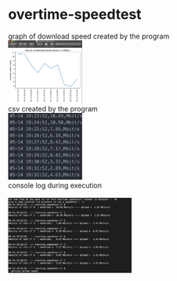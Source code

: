 # overtime-speedtest
graph of download speed created by the program </br>
<img src="imgs/graph.png" height="30%" width="30%" > </br>
csv created by the program </br>
<img src="imgs/csv.png" height="30%" width="30%"> </br>
console log during execution </br>    
<img src="imgs/console.png" height="50%" width="50%"> </br>



